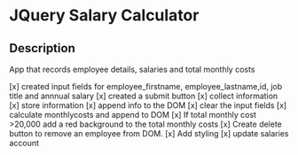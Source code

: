 
# JQuery Salary Calculator

## Description

App that records employee details, salaries and total monthly costs

[x] created input fields for employee_firstname, employee_lastname,id, job title and annnual salary
[x] created a submit button
    [x] collect information
    [x] store information
    [x] append info to the DOM
    [x] clear the input fields
[x] calculate monthlycosts and append to DOM
[x] If total monthly cost >20,000 add a red background to the total monthly costs
[x] Create delete button to remove an employee from DOM.
[x] Add styling
[x] update salaries account


